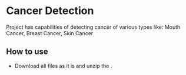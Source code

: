 <h1>Cancer Detection</h1>
<p> Project has capabilities of detecting cancer of various types like: Mouth Cancer, Breast Cancer, Skin Cancer</p>

<h2>How to use</h2>
<ul>
  <li> Download all files as it is and unzip the  . </li>
</ul>
